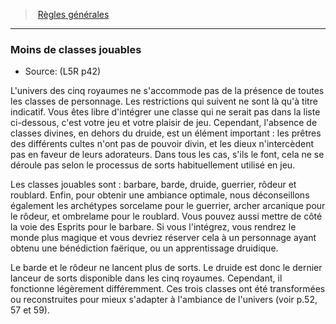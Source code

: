 ﻿---
!GenericItem
Name: Moins de classes jouables
Source: (L5R p42)
Id: l5r_general_hd.md#moins-de-classes-jouables
ParentLink: l5r_general_hd.md#règles-générales
ParentName: Règles générales
NameLevel: 3
Attributes: {}
AttributesDictionary: >+
  {}

---
> [Règles générales](hd_l5r_general.md)

---

### Moins de classes jouables

- Source: (L5R p42)

L'univers des cinq royaumes ne s'accommode pas de la présence de toutes les classes de personnage. Les restrictions qui suivent ne sont là qu'à titre indicatif. Vous êtes libre d'intégrer une classe qui ne serait pas dans la liste ci-dessous, c'est votre jeu et votre plaisir de jeu. Cependant, l'absence de classes divines, en dehors du druide, est un élément important : les prêtres des différents cultes n'ont pas de pouvoir divin, et les dieux n'intercèdent pas en faveur de leurs adorateurs. Dans tous les cas, s'ils le font, cela ne se déroule pas selon le processus de sorts habituellement utilisé en jeu.

Les classes jouables sont : barbare, barde, druide, guerrier, rôdeur et roublard. Enfin, pour obtenir une ambiance optimale, nous déconseillons également les archétypes sorcelame pour le guerrier, archer arcanique pour le rôdeur, et ombrelame pour le roublard. Vous pouvez aussi mettre de côté la voie des Esprits pour le barbare. Si vous l'intégrez, vous rendrez le monde plus magique et vous devriez réserver cela à un personnage ayant obtenu une bénédiction faërique, ou un apprentissage druidique.

Le barde et le rôdeur ne lancent plus de sorts. Le druide est donc le dernier lanceur de sorts disponible dans les cinq royaumes. Cependant, il fonctionne légèrement différemment. Ces trois classes ont été transformées ou reconstruites pour mieux s'adapter à l'ambiance de l'univers (voir p.52, 57 et 59).

